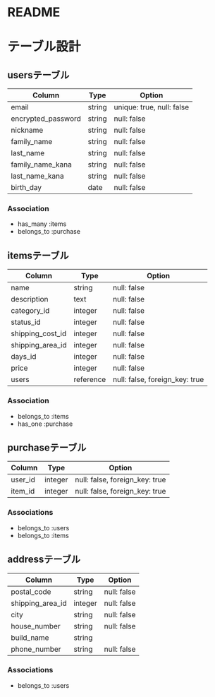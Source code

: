 # README

# テーブル設計

## usersテーブル

| Column             | Type   | Option                   |
| ------------------ | ------ | ------------------------ |
| email              | string | unique: true, null: false|
| encrypted_password | string | null: false              |
| nickname           | string | null: false              |
| family_name        | string | null: false              | 
| last_name          | string | null: false              | 
| family_name_kana   | string | null: false              |
| last_name_kana     | string | null: false              |
| birth_day          | date   | null: false              |

### Association
- has_many :items
- belongs_to :purchase

## itemsテーブル

| Column            | Type      | Option                         |
| ----------------- | --------- | ------------------------------ |
| name         　　　| string    | null: false                    | 
| description       | text      | null: false                    |
| category_id       | integer   | null: false                    |  
| status_id         | integer   | null: false                    |
| shipping_cost_id  | integer   | null: false                    |
| shipping_area_id  | integer   | null: false                    |
| days_id           | integer   | null: false                    |
| price             | integer   | null: false                    |
| users             | reference | null: false, foreign_key: true |

### Association
- belongs_to :items
- has_one :purchase

## purchaseテーブル

| Column            | Type    | Option                         |
| ----------------- | ------- | ------------------------------ |
| user_id           | integer | null: false, foreign_key: true |
| item_id           | integer | null: false, foreign_key: true |

### Associations

- belongs_to :users
- belongs_to :items

## addressテーブル

| Column            | Type    | Option      |
| ----------------- | ------- | ----------- |
| postal_code       | string  | null: false |
| shipping_area_id  | integer | null: false |
| city              | string  | null: false |
| house_number      | string  | null: false |
| build_name        | string  |             |
| phone_number      | string  | null: false |

### Associations
- belongs_to :users